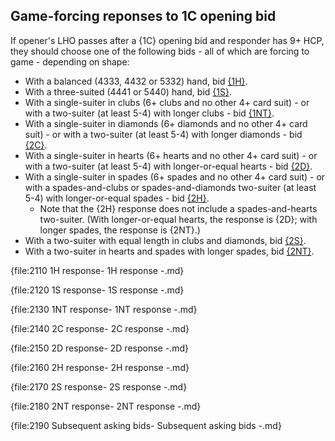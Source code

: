 ## <a name="Game-forcing_responses_to_1C_opening_bid"> Game-forcing reponses to 1C opening bid

If opener's LHO passes after a {1C} opening bid and responder has 9+ HCP, they should choose one of the following bids - all of which are forcing to game - depending on shape:

- With a balanced (4333, 4432 or 5332) hand, bid [{1H}](#-1h-response-to-1c-opening).
- With a three-suited (4441 or 5440) hand, bid [{1S}](#-1s-response-to-1c-opening).
- With a single-suiter in clubs (6+ clubs and no other 4+ card suit) - or with a two-suiter (at least 5-4) with longer clubs - bid [{1NT}](#-1nt-response-to-1c-opening).
- With a single-suiter in diamonds (6+ diamonds and no other 4+ card suit) - or with a two-suiter (at least 5-4) with longer diamonds - bid [{2C}](#-2c-response-to-1c-opening).
- With a single-suiter in hearts (6+ hearts and no other 4+ card suit) - or with a two-suiter (at least 5-4) with longer-or-equal hearts - bid [{2D}](#-2d-response-to-1c-opening).
- With a single-suiter in spades (6+ spades and no other 4+ card suit) - or with a spades-and-clubs or spades-and-diamonds two-suiter (at least 5-4) with longer-or-equal spades - bid [{2H}](#-2h-response-to-1c-opening).
  - Note that the {2H} response does not include a spades-and-hearts two-suiter. (With longer-or-equal hearts, the response is {2D}; with longer spades, the response is {2NT}.)
- With a two-suiter with equal length in clubs and diamonds, bid [{2S}](#-2s-response-to-1c-opening).
- With a two-suiter in hearts and spades with longer spades, bid [{2NT}](#-2nt-response-to-1c-opening).

{file:2110 1H response\- 1H response -.md}

{file:2120 1S response\- 1S response -.md}

{file:2130 1NT response\- 1NT response -.md}

{file:2140 2C response\- 2C response -.md}

{file:2150 2D response\- 2D response -.md}

{file:2160 2H response\- 2H response -.md}

{file:2170 2S response\- 2S response -.md}

{file:2180 2NT response\- 2NT response -.md}

{file:2190 Subsequent asking bids\- Subsequent asking bids -.md}
